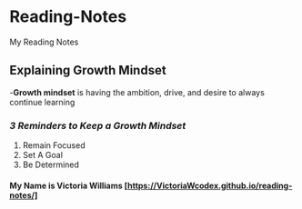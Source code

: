 # Reading-Notes
My Reading Notes

## Explaining Growth Mindset
-**Growth mindset** is having the ambition, drive, and desire to always continue learning

### ***3 Reminders to Keep a Growth Mindset***
1. Remain Focused
2. Set A Goal
3. Be Determined

#### My Name is Victoria Williams [https://VictoriaWcodex.github.io/reading-notes/]

